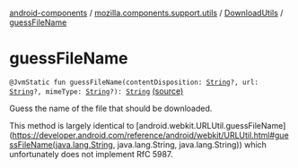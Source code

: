[android-components](../../index.md) / [mozilla.components.support.utils](../index.md) / [DownloadUtils](index.md) / [guessFileName](./guess-file-name.md)

# guessFileName

`@JvmStatic fun guessFileName(contentDisposition: `[`String`](https://kotlinlang.org/api/latest/jvm/stdlib/kotlin/-string/index.html)`?, url: `[`String`](https://kotlinlang.org/api/latest/jvm/stdlib/kotlin/-string/index.html)`?, mimeType: `[`String`](https://kotlinlang.org/api/latest/jvm/stdlib/kotlin/-string/index.html)`?): `[`String`](https://kotlinlang.org/api/latest/jvm/stdlib/kotlin/-string/index.html) [(source)](https://github.com/mozilla-mobile/android-components/blob/master/components/support/utils/src/main/java/mozilla/components/support/utils/DownloadUtils.kt#L62)

Guess the name of the file that should be downloaded.

This method is largely identical to [android.webkit.URLUtil.guessFileName](https://developer.android.com/reference/android/webkit/URLUtil.html#guessFileName(java.lang.String, java.lang.String, java.lang.String))
which unfortunately does not implement RfC 5987.

